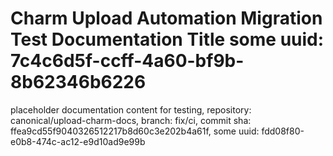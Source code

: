# Charm Upload Automation Migration Test Documentation Title some uuid: 7c4c6d5f-ccff-4a60-bf9b-8b62346b6226
 placeholder documentation content for testing,  repository: canonical/upload-charm-docs,  branch: fix/ci,  commit sha: ffea9cd55f9040326512217b8d60c3e202b4a61f,  some uuid: fdd08f80-e0b8-474c-ac12-e9d10ad9e99b